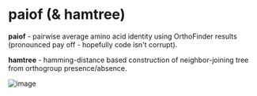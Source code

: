 # paiof (& hamtree)

**paiof** - pairwise average amino acid identity using OrthoFinder results (pronounced pay off - hopefully code isn't corrupt).

**hamtree** - hamming-distance based construction of neighbor-joining tree from orthogroup presence/absence.

![image](https://github.com/raufs/paiof/assets/4260723/cea50cc5-d368-4361-8a6f-09fdc975861c)
